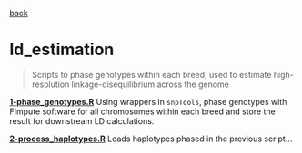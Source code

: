 [back](../README.md)

# ld_estimation

> Scripts to phase genotypes within each breed, used to estimate
> high-resolution linkage-disequilibrium across the genome

[**1-phase_genotypes.R**](./scripts/1-phase_genotypes_literate/1-phase_genotypes.md)
Using wrappers in `snpTools`, phase genotypes with FImpute software for all chromosomes
within each breed and store the result for downstream LD calculations.

[**2-process_haplotypes.R**](./scripts/2-process_haplotypes_literate/2-process_haplotypes.md)
Loads haplotypes phased in the previous script...
